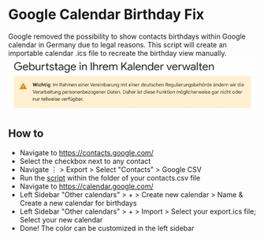 # Google Calendar Birthday Fix
Google removed the possibility to show contacts birthdays within Google calendar in Germany due to legal reasons.
This script will create an importable calendar .ics file to recreate the birthday view manually.
![german removal notice](/media/removed.png)


## How to
- Navigate to https://contacts.google.com/
- Select the checkbox next to any contact
- Navigate ⋮ > Export > Select "Contacts" > Google CSV
- Run the [script](main.py) within the folder of your contacts.csv file
- Navigate to https://calendar.google.com/
- Left Sidebar "Other calendars" > + > Create new calendar > Name & Create a new calendar for birthdays
- Left Sidebar "Other calendars" > + > Import > Select your export.ics file; Select your new calendar
- Done! The color can be customized in the left sidebar
